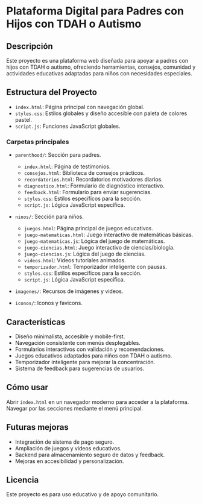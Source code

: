 # Plataforma Digital para Padres con Hijos con TDAH o Autismo

## Descripción
Este proyecto es una plataforma web diseñada para apoyar a padres con hijos con TDAH o autismo, ofreciendo herramientas, consejos, comunidad y actividades educativas adaptadas para niños con necesidades especiales.

## Estructura del Proyecto

- `index.html`: Página principal con navegación global.
- `styles.css`: Estilos globales y diseño accesible con paleta de colores pastel.
- `script.js`: Funciones JavaScript globales.

### Carpetas principales

- `parenthood/`: Sección para padres.
  - `index.html`: Página de testimonios.
  - `consejos.html`: Biblioteca de consejos prácticos.
  - `recordatorios.html`: Recordatorios motivadores diarios.
  - `diagnostico.html`: Formulario de diagnóstico interactivo.
  - `feedback.html`: Formulario para enviar sugerencias.
  - `styles.css`: Estilos específicos para la sección.
  - `script.js`: Lógica JavaScript específica.

- `ninos/`: Sección para niños.
  - `juegos.html`: Página principal de juegos educativos.
  - `juego-matematicas.html`: Juego interactivo de matemáticas básicas.
  - `juego-matematicas.js`: Lógica del juego de matemáticas.
  - `juego-ciencias.html`: Juego interactivo de ciencias/biología.
  - `juego-ciencias.js`: Lógica del juego de ciencias.
  - `videos.html`: Videos tutoriales animados.
  - `temporizador.html`: Temporizador inteligente con pausas.
  - `styles.css`: Estilos específicos para la sección.
  - `script.js`: Lógica JavaScript específica.

- `imagenes/`: Recursos de imágenes y videos.
- `iconos/`: Iconos y favicons.

## Características

- Diseño minimalista, accesible y mobile-first.
- Navegación consistente con menús desplegables.
- Formularios interactivos con validación y recomendaciones.
- Juegos educativos adaptados para niños con TDAH o autismo.
- Temporizador inteligente para mejorar la concentración.
- Sistema de feedback para sugerencias de usuarios.

## Cómo usar

Abrir `index.html` en un navegador moderno para acceder a la plataforma. Navegar por las secciones mediante el menú principal.

## Futuras mejoras

- Integración de sistema de pago seguro.
- Ampliación de juegos y videos educativos.
- Backend para almacenamiento seguro de datos y feedback.
- Mejoras en accesibilidad y personalización.

## Licencia

Este proyecto es para uso educativo y de apoyo comunitario.
